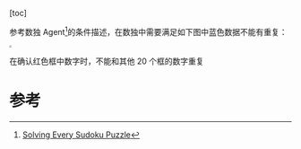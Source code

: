 [toc]

参考数独 Agent[^1]的条件描述，在数独中需要满足如下图中蓝色数据不能有重复：

<img src="https://tva1.sinaimg.cn/large/008eGmZEgy1gmkuii6fndj31ym0lbjxl.jpg" style="zoom:25%;" />

在确认红色框中数字时，不能和其他 20 个框的数字重复

# 参考

[^1]: [Solving Every Sudoku Puzzle](http://norvig.com/sudoku.html)

